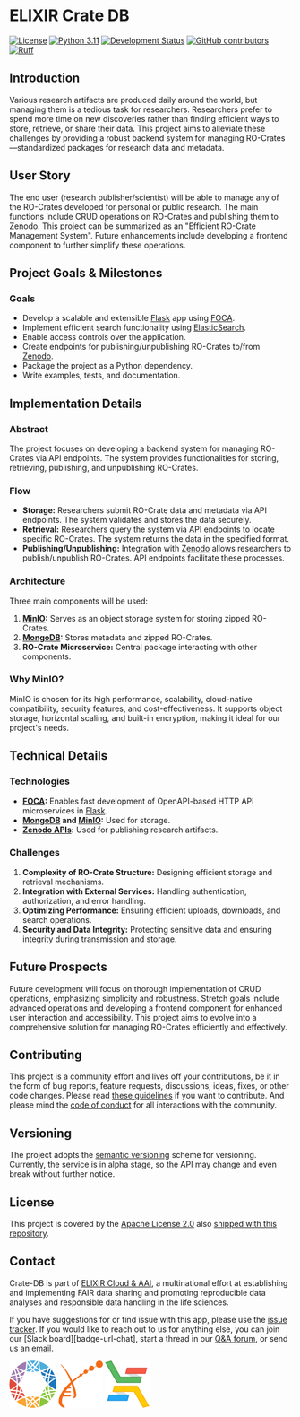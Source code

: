 # ELIXIR Crate DB

[![License][badge-license]][badge-url-license]
[![Python 3.11][badge-python]][badge-url-python]
[![Development Status][badge-status]][badge-url-status]
[![GitHub contributors][badge-contributors]][badge-url-contributors]
[![Ruff][badge-ruff]][badge-url-ruff]

## Introduction

Various research artifacts are produced daily around the world, but 
managing them is a tedious task for researchers. Researchers prefer to 
spend more time on new discoveries rather than finding efficient ways to 
store, retrieve, or share their data. This project aims to alleviate 
these challenges by providing a robust backend system for managing 
RO-Crates—standardized packages for research data and metadata.

## User Story

The end user (research publisher/scientist) will be able to manage any 
of the RO-Crates developed for personal or public research. The main 
functions include CRUD operations on RO-Crates and publishing them to 
Zenodo. This project can be summarized as an "Efficient RO-Crate 
Management System". Future enhancements include developing a frontend 
component to further simplify these operations.

## Project Goals & Milestones

### Goals

- Develop a scalable and extensible [Flask][flask] app using [FOCA][foca].
- Implement efficient search functionality using 
  [ElasticSearch][elasticsearch].
- Enable access controls over the application.
- Create endpoints for publishing/unpublishing RO-Crates to/from 
  [Zenodo][zenodo].
- Package the project as a Python dependency.
- Write examples, tests, and documentation.

## Implementation Details

### Abstract

The project focuses on developing a backend system for managing 
RO-Crates via API endpoints. The system provides functionalities for 
storing, retrieving, publishing, and unpublishing RO-Crates.

### Flow

- **Storage:** Researchers submit RO-Crate data and metadata via API 
  endpoints. The system validates and stores the data securely.
- **Retrieval:** Researchers query the system via API endpoints to 
  locate specific RO-Crates. The system returns the data in the 
  specified format.
- **Publishing/Unpublishing:** Integration with [Zenodo][zenodo] allows 
  researchers to publish/unpublish RO-Crates. API endpoints facilitate 
  these processes.

### Architecture

Three main components will be used:

1. **[MinIO][minio]:** Serves as an object storage system for storing 
   zipped RO-Crates.
2. **[MongoDB][mongodb]:** Stores metadata and zipped RO-Crates.
3. **RO-Crate Microservice:** Central package interacting with other 
   components.

### Why MinIO?

MinIO is chosen for its high performance, scalability, cloud-native 
compatibility, security features, and cost-effectiveness. It supports 
object storage, horizontal scaling, and built-in encryption, making it 
ideal for our project's needs.

## Technical Details

### Technologies

- **[FOCA][foca]:** Enables fast development of OpenAPI-based HTTP API 
  microservices in [Flask][flask].
- **[MongoDB][mongodb] and [MinIO][minio]:** Used for storage.
- **[Zenodo APIs][zenodo]:** Used for publishing research artifacts.

### Challenges

1. **Complexity of RO-Crate Structure:** Designing efficient storage 
   and retrieval mechanisms.
2. **Integration with External Services:** Handling authentication, 
   authorization, and error handling.
3. **Optimizing Performance:** Ensuring efficient uploads, downloads, 
   and search operations.
4. **Security and Data Integrity:** Protecting sensitive data and 
   ensuring integrity during transmission and storage.

## Future Prospects

Future development will focus on thorough implementation of CRUD 
operations, emphasizing simplicity and robustness. Stretch goals 
include advanced operations and developing a frontend component for 
enhanced user interaction and accessibility. This project aims to 
evolve into a comprehensive solution for managing RO-Crates efficiently 
and effectively.

## Contributing

This project is a community effort and lives off your contributions, be 
it in the form of bug reports, feature requests, discussions, ideas, 
fixes, or other code changes. Please read [these guidelines][docs-contributing] 
if you want to contribute. And please mind the [code of conduct][docs-coc] 
for all interactions with the community.

## Versioning

The project adopts the [semantic versioning][semver] scheme for 
versioning. Currently, the service is in alpha stage, so the API may 
change and even break without further notice.

## License

This project is covered by the [Apache License 2.0][badge-url-license] 
also [shipped with this repository][docs-license].

## Contact

Crate-DB is part of [ELIXIR Cloud & AAI][res-elixir-cloud-aai], a 
multinational effort at establishing and implementing FAIR data sharing 
and promoting reproducible data analyses and responsible data handling 
in the life sciences.

If you have suggestions for or find issue with this app, please use the 
[issue tracker][contact-issue-tracker]. If you would like to reach out 
to us for anything else, you can join our [Slack board][badge-url-chat], 
start a thread in our [Q&A forum][contact-qa], or send us an 
[email][contact-email].

[![GA4GH logo](images/logo-ga4gh.png)](https://www.ga4gh.org/)
[![ELIXIR logo](images/logo-elixir.png)](https://www.elixir-europe.org/)
[![ELIXIR Cloud & AAI logo](images/logo-elixir-cloud.png)](https://elixir-europe.github.io/cloud/)

[badge-license]: <https://img.shields.io/badge/License-Apache_2.0-blue.svg>
[badge-python]: <https://img.shields.io/badge/python-3.11-blue.svg>
[badge-status]: <https://img.shields.io/badge/status-alpha-yellow.svg>
[badge-contributors]: <https://img.shields.io/github/contributors/elixir-cloud-aai/crate-db>
[badge-ruff]: <https://img.shields.io/badge/code%20style-ruff-000000.svg>
[badge-url-license]: ./LICENSE
[badge-url-python]: <https://www.python.org/downloads/release/python-311/>
[badge-url-status]: <https://github.com/elixir-cloud-aai/crate-db>
[badge-url-contributors]: <https://github.com/elixir-cloud-aai/crate-db/graphs/contributors>
[badge-url-ruff]: <https://docs.astral.sh/ruff/>
[contact-email]: <mailto:cloud-service@elixir-europe.org>
[contact-issue-tracker]: <https://github.com/elixir-cloud-aai/landing-page/issues>
[contact-qa]: <https://github.com/elixir-cloud-aai/elixir-cloud-aai/discussions>
[docs-coc]: <https://github.com/elixir-cloud-aai/elixir-cloud-aai/blob/dev/CODE_OF_CONDUCT.md>
[docs-contributing]: <https://elixir-cloud-aai.github.io/guides/guide-contributor/>
[docs-license]: LICENSE
[elasticsearch]: <https://www.elastic.co/elasticsearch/>
[zenodo]: <https://zenodo.org/>
[flask]: <https://flask.palletsprojects.com/en/3.0.x/>
[foca]: <https://github.com/elixir-cloud-aai/foca>
[minio]: <https://min.io/>
[mongodb]: <https://www.mongodb.com/>
[res-elixir-cloud-aai]: <https://elixir-cloud.dcc.sib.swiss/>
[semver]: <https://semver.org/>
